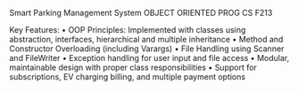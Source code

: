 Smart Parking Management System
OBJECT ORIENTED PROG CS F213


Key Features:
• OOP Principles: Implemented with classes using abstraction, interfaces, hierarchical and multiple inheritance
• Method and Constructor Overloading (including Varargs)
• File Handling using Scanner and FileWriter
• Exception handling for user input and file access
• Modular, maintainable design with proper class responsibilities
• Support for subscriptions, EV charging billing, and multiple payment options
